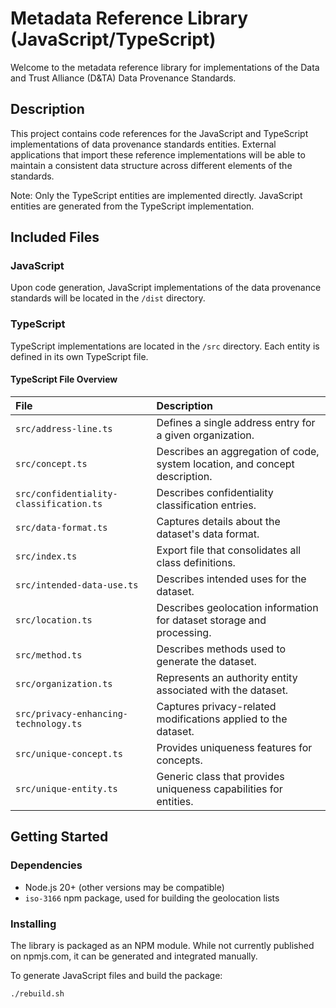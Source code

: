 # Metadata Reference Library (JavaScript/TypeScript)

Welcome to the metadata reference library for implementations of the Data and Trust Alliance (D&TA) Data Provenance Standards.

## Description

This project contains code references for the JavaScript and TypeScript implementations of data provenance standards entities.
External applications that import these reference implementations will be able to maintain a consistent data structure across different elements of the standards.

Note: Only the TypeScript entities are implemented directly. JavaScript entities are generated from the TypeScript implementation.

## Included Files

### JavaScript

Upon code generation, JavaScript implementations of the data provenance standards will be located in the `/dist` directory.

### TypeScript

TypeScript implementations are located in the `/src` directory. Each entity is defined in its own TypeScript file.

#### TypeScript File Overview

| File                                    | Description                                                                 |
|:----------------------------------------|:----------------------------------------------------------------------------|
| `src/address-line.ts`                   | Defines a single address entry for a given organization.                    |
| `src/concept.ts`                        | Describes an aggregation of code, system location, and concept description. |
| `src/confidentiality-classification.ts` | Describes confidentiality classification entries.                           |
| `src/data-format.ts`                    | Captures details about the dataset's data format.                           |
| `src/index.ts`                          | Export file that consolidates all class definitions.                        |
| `src/intended-data-use.ts`              | Describes intended uses for the dataset.                                    |
| `src/location.ts`                       | Describes geolocation information for dataset storage and processing.       |
| `src/method.ts`                         | Describes methods used to generate the dataset.                             |
| `src/organization.ts`                   | Represents an authority entity associated with the dataset.                 |
| `src/privacy-enhancing-technology.ts`   | Captures privacy-related modifications applied to the dataset.              |
| `src/unique-concept.ts`                 | Provides uniqueness features for concepts.                                  |
| `src/unique-entity.ts`                  | Generic class that provides uniqueness capabilities for entities.           |

## Getting Started

### Dependencies

- Node.js 20+ (other versions may be compatible)
- `iso-3166` npm package, used for building the geolocation lists

### Installing

The library is packaged as an NPM module. While not currently published on npmjs.com, it can be generated and integrated manually.

To generate JavaScript files and build the package:

```sh
./rebuild.sh
```

